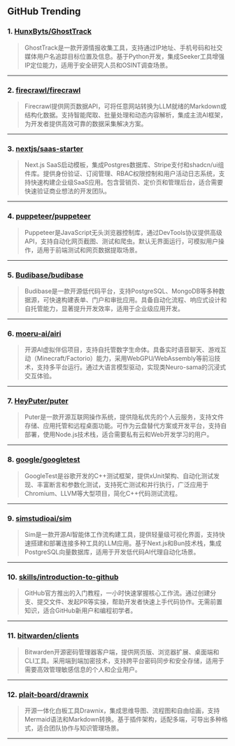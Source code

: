 ## GitHub Trending


### 1. [HunxByts/GhostTrack](https://github.com/HunxByts/GhostTrack)
> GhostTrack是一款开源情报收集工具，支持通过IP地址、手机号码和社交媒体用户名追踪目标位置及信息。基于Python开发，集成Seeker工具增强IP定位能力，适用于安全研究人员和OSINT调查场景。
---

### 2. [firecrawl/firecrawl](https://github.com/firecrawl/firecrawl)
> Firecrawl提供网页数据API，可将任意网站转换为LLM就绪的Markdown或结构化数据。支持智能爬取、批量处理和动态内容解析，集成主流AI框架，为开发者提供高效可靠的数据采集解决方案。
---

### 3. [nextjs/saas-starter](https://github.com/nextjs/saas-starter)
> Next.js SaaS启动模板，集成Postgres数据库、Stripe支付和shadcn/ui组件库。提供身份验证、订阅管理、RBAC权限控制和用户活动日志系统，支持快速构建企业级SaaS应用。包含营销页、定价页和管理后台，适合需要快速验证商业想法的开发团队。
---

### 4. [puppeteer/puppeteer](https://github.com/puppeteer/puppeteer)
> Puppeteer是JavaScript无头浏览器控制库，通过DevTools协议提供高级API，支持自动化网页截图、测试和爬虫。默认无界面运行，可模拟用户操作，适用于前端测试和网页数据提取场景。
---

### 5. [Budibase/budibase](https://github.com/Budibase/budibase)
> Budibase是一款开源低代码平台，支持PostgreSQL、MongoDB等多种数据源，可快速构建表单、门户和审批应用。具备自动化流程、响应式设计和自托管能力，显著提升开发效率，适用于企业级应用开发。
---

### 6. [moeru-ai/airi](https://github.com/moeru-ai/airi)
> 开源AI虚拟伴侣项目，支持自托管数字生命体。具备实时语音聊天、游戏互动（Minecraft/Factorio）能力，采用WebGPU/WebAssembly等前沿技术，支持多平台运行。通过大语言模型驱动，实现类Neuro-sama的沉浸式交互体验。
---

### 7. [HeyPuter/puter](https://github.com/HeyPuter/puter)
> Puter是一款开源互联网操作系统，提供隐私优先的个人云服务，支持文件存储、应用托管和远程桌面功能。可作为云盘替代方案或开发平台，支持自部署，使用Node.js技术栈，适合需要私有云和Web开发学习的用户。
---

### 8. [google/googletest](https://github.com/google/googletest)
> GoogleTest是谷歌开发的C++测试框架，提供xUnit架构、自动化测试发现、丰富断言和参数化测试，支持死亡测试和并行执行，广泛应用于Chromium、LLVM等大型项目，简化C++代码测试流程。
---

### 9. [simstudioai/sim](https://github.com/simstudioai/sim)
> Sim是一款开源AI智能体工作流构建工具，提供轻量级可视化界面，支持快速搭建和部署连接多种工具的LLM应用。基于Next.js和Bun技术栈，集成PostgreSQL向量数据库，适用于开发低代码AI代理自动化场景。
---

### 10. [skills/introduction-to-github](https://github.com/skills/introduction-to-github)
> GitHub官方推出的入门教程，一小时快速掌握核心工作流。通过创建分支、提交文件、发起PR等实操，帮助开发者快速上手代码协作。无需前置知识，适合GitHub新用户和编程初学者。
---

### 11. [bitwarden/clients](https://github.com/bitwarden/clients)
> Bitwarden开源密码管理器客户端，提供网页版、浏览器扩展、桌面端和CLI工具。采用端到端加密技术，支持跨平台密码同步和安全存储，适用于需要高效管理敏感信息的个人和企业用户。
---

### 12. [plait-board/drawnix](https://github.com/plait-board/drawnix)
> 开源一体化白板工具Drawnix，集成思维导图、流程图和自由绘画，支持Mermaid语法和Markdown转换。基于插件架构，适配多端，可导出多种格式，适合团队协作与知识管理场景。
---
